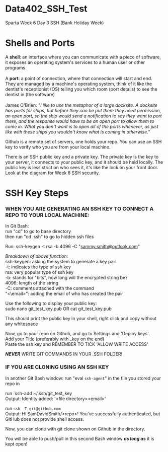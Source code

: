 # Data402_SSH_Test
Sparta Week 6 Day 3 SSH (Bank Holiday Week)

# Shells and Ports

A **shell**: an interface where you can communicate with a piece of software, it exposes an operating system's services to a human user or other programs. <br><br>
A **port**: a point of connection, where that connection will start and end. They are managed by a machine's operating system, think of it like the dentist's receptionist (OS) telling you which room (port details) to see the dentist in (the software)<br><br>
James O'Brien: *"I like to use the metaphor of a large docksite. A docksite has ports for ships, but before they can be put there they need permission, an open port, so the ship would send a notification to say they want to port there, and the response would have to be an open port to allow them to come in. What you don't want is to open all of the ports whenever, as just like with these ships you wouldn't know what is coming in otherwise."*

Github is a remote set of servers, one holds your repo. You can use an SSH key to verify who you are from your local machine.

There is an SSH public key and a private key. The private key is the key to your server, it connects to your public key, and it should be held locally. The public key is less strict on who sees it, it's like the lock on your front door. Look at the diagram for Week 6 SSH security.

# SSH Key Steps

### WHEN YOU ARE GENERATING AN SSH KEY TO CONNECT A REPO TO YOUR LOCAL MACHINE:

In Git Bash: <br>
run "cd" to go to base directory <br>
then run "cd .ssh" to go to hidden ssh files

Run:
ssh-keygen -t rsa -b 4096 -C "sammy.smith@outlook.com"

*Breakdown of above function*:<br>
ssh-keygen: asking the system to generate a key pair<br>
-t: indicates the type of ssh key<br>
rsa: very popular type of ssh key<br>
-b: stands for "bits", how long will the encrypted string be?<br>
4096: length of the string<br>
-C: comments attached with the command<br>
"<\email>": adding the email of who has created the pair<br>

Use the following to display your public key:<br>
sudo nano git_test_key.pub
OR
cat git_test_key.pub

This should print the public key in your shell, right click and copy without any whitespace

Now, go to your repo on Github, and go to Settings and 'Deploy keys'.<br>
Add your Title (preferably with _key on the end)<br>
Paste the ssh key and REMEMBER TO TICK 'ALLOW WRITE ACCESS'

***NEVER*** WRITE GIT COMMANDS IN YOUR .SSH FOLDER!

### IF YOU ARE CLONING USING AN SSH KEY
In another Git Bash window:
run "eval `ssh-agent`" in the file you stored your repo in

run `ssh-add ~/.ssh/git_test_key<br>
Output: Identity added: '\<file directory>\<email>'

run `ssh -T git@github.com`<br>
Output: Hi SamDavidSmith/\<repo>! You've successfully authenticated, but GitHub does not provide shell access.

Now, you can clone with git clone <ssh-link> shown on Github in the directory.

You will be able to push/pull in this second Bash window ***as long as*** it is kept open!

